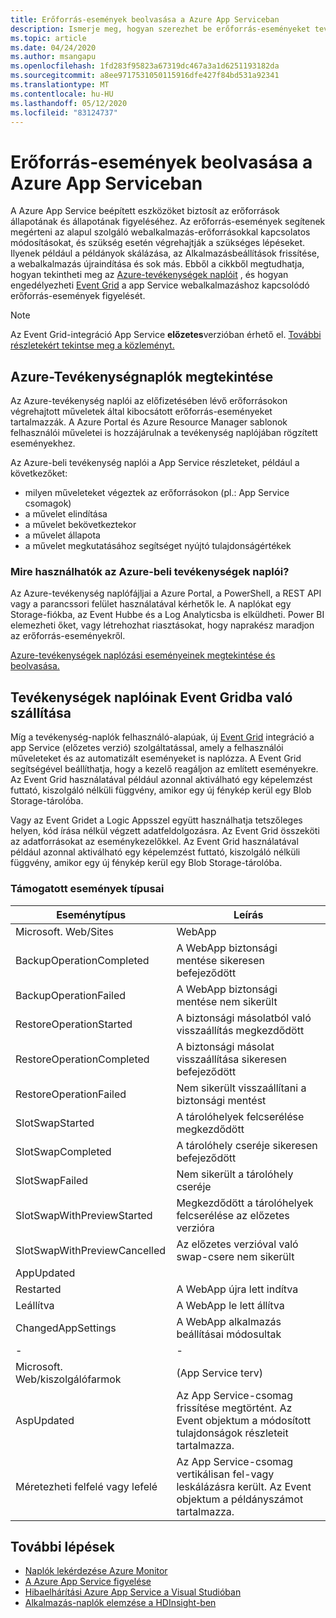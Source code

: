 ```yaml
---
title: Erőforrás-események beolvasása a Azure App Serviceban
description: Ismerje meg, hogyan szerezhet be erőforrás-eseményeket tevékenység-naplók és Event Grid használatával a App Service alkalmazásban.
ms.topic: article
ms.date: 04/24/2020
ms.author: msangapu
ms.openlocfilehash: 1fd283f95823a67319dc467a3a1d6251193182da
ms.sourcegitcommit: a8ee9717531050115916dfe427f84bd531a92341
ms.translationtype: MT
ms.contentlocale: hu-HU
ms.lasthandoff: 05/12/2020
ms.locfileid: "83124737"
---
```

# <a name="get-resource-events-in-azure-app-service"></a>Erőforrás-események beolvasása a Azure App Serviceban

A Azure App Service beépített eszközöket biztosít az erőforrások állapotának és állapotának figyeléséhez. Az erőforrás-események segítenek megérteni az alapul szolgáló webalkalmazás-erőforrásokkal kapcsolatos módosításokat, és szükség esetén végrehajtják a szükséges lépéseket. Ilyenek például a példányok skálázása, az Alkalmazásbeállítások frissítése, a webalkalmazás újraindítása és sok más. Ebből a cikkből megtudhatja, hogyan tekintheti meg az [Azure-tevékenységek naplóit](https://docs.microsoft.com/azure/azure-monitor/platform/activity-log-view) , és hogyan engedélyezheti [Event Grid](https://docs.microsoft.com/azure/event-grid/) a app Service webalkalmazáshoz kapcsolódó erőforrás-események figyelését.

> [!NOTE]
> Az Event Grid-integráció App Service **előzetes**verzióban érhető el. [További részletekért tekintse meg a közleményt.](https://aka.ms/app-service-event-grid-announcement)
>

## <a name="view-azure-activity-logs"></a>Azure-Tevékenységnaplók megtekintése
Az Azure-tevékenység naplói az előfizetésében lévő erőforrásokon végrehajtott műveletek által kibocsátott erőforrás-eseményeket tartalmazzák. A Azure Portal és Azure Resource Manager sablonok felhasználói műveletei is hozzájárulnak a tevékenység naplójában rögzített eseményekhez. 

Az Azure-beli tevékenység naplói a App Service részleteket, például a következőket:
- milyen műveleteket végeztek az erőforrásokon (pl.: App Service csomagok)
- a művelet elindítása
- a művelet bekövetkeztekor
- a művelet állapota
- a művelet megkutatásához segítséget nyújtó tulajdonságértékek

### <a name="what-can-you-do-with-azure-activity-logs"></a>Mire használhatók az Azure-beli tevékenységek naplói?

Az Azure-tevékenység naplófájljai a Azure Portal, a PowerShell, a REST API vagy a parancssori felület használatával kérhetők le. A naplókat egy Storage-fiókba, az Event Hubbe és a Log Analyticsba is elküldheti. Power BI elemezheti őket, vagy létrehozhat riasztásokat, hogy naprakész maradjon az erőforrás-eseményekről.

[Azure-tevékenységek naplózási eseményeinek megtekintése és beolvasása.](https://docs.microsoft.com/azure/azure-monitor/platform/activity-log-view)

## <a name="ship-activity-logs-to-event-grid"></a>Tevékenységek naplóinak Event Gridba való szállítása

Míg a tevékenység-naplók felhasználó-alapúak, új [Event Grid](https://docs.microsoft.com/azure/event-grid/) integráció a app Service (előzetes verzió) szolgáltatással, amely a felhasználói műveleteket és az automatizált eseményeket is naplózza. A Event Grid segítségével beállíthatja, hogy a kezelő reagáljon az említett eseményekre. Az Event Grid használatával például azonnal aktiválható egy képelemzést futtató, kiszolgáló nélküli függvény, amikor egy új fénykép kerül egy Blob Storage-tárolóba.

Vagy az Event Gridet a Logic Appsszel együtt használhatja tetszőleges helyen, kód írása nélkül végzett adatfeldolgozásra. Az Event Grid összeköti az adatforrásokat az eseménykezelőkkel. Az Event Grid használatával például azonnal aktiválható egy képelemzést futtató, kiszolgáló nélküli függvény, amikor egy új fénykép kerül egy Blob Storage-tárolóba.

### <a name="supported-event-types"></a>Támogatott események típusai
| Eseménytípus |Leírás|
| -----------| ------------- |
| Microsoft. Web/Sites | WebApp |
| BackupOperationCompleted |A WebApp biztonsági mentése sikeresen befejeződött|
| BackupOperationFailed | A WebApp biztonsági mentése nem sikerült|
| RestoreOperationStarted |A biztonsági másolatból való visszaállítás megkezdődött|
| RestoreOperationCompleted |A biztonsági másolat visszaállítása sikeresen befejeződött|
| RestoreOperationFailed |Nem sikerült visszaállítani a biztonsági mentést|
| SlotSwapStarted |A tárolóhelyek felcserélése megkezdődött|
| SlotSwapCompleted |A tárolóhely cseréje sikeresen befejeződött|
| SlotSwapFailed |Nem sikerült a tárolóhely cseréje|
| SlotSwapWithPreviewStarted |Megkezdődött a tárolóhelyek felcserélése az előzetes verzióra|
| SlotSwapWithPreviewCancelled |Az előzetes verzióval való swap-csere nem sikerült|
| AppUpdated | |
| Restarted | A WebApp újra lett indítva |
| Leállítva | A WebApp le lett állítva |
| ChangedAppSettings | A WebApp alkalmazás beállításai módosultak |
| - | - |
| Microsoft. Web/kiszolgálófarmok | (App Service terv) |
| AspUpdated | Az App Service-csomag frissítése megtörtént. Az Event objektum a módosított tulajdonságok részleteit tartalmazza. |
| Méretezheti felfelé vagy lefelé | Az App Service-csomag vertikálisan fel-vagy leskálázásra került. Az Event objektum a példányszámot tartalmazza.|


## <a name="next-steps"></a><a name="nextsteps"></a>További lépések
* [Naplók lekérdezése Azure Monitor](../azure-monitor/log-query/log-query-overview.md)
* [A Azure App Service figyelése](web-sites-monitor.md)
* [Hibaelhárítási Azure App Service a Visual Studióban](troubleshoot-dotnet-visual-studio.md)
* [Alkalmazás-naplók elemzése a HDInsight-ben](https://gallery.technet.microsoft.com/scriptcenter/Analyses-Windows-Azure-web-0b27d413)
